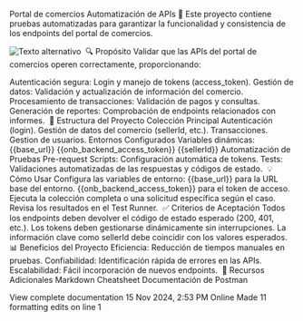 Portal de comercios
Automatización de APIs
🚀 Este proyecto contiene pruebas automatizadas para garantizar la funcionalidad y consistencia de los endpoints del portal de comercios.

![Texto alternativo](http://ae7ff849bd3b3485592b93674c2cfd94-401474819.sa-east-1.elb.amazonaws.com/_next/static/media/login-img.9a1e4fe8.webp)
﻿
🔍 Propósito
Validar que las APIs del portal de comercios operen correctamente, proporcionando:

Autenticación segura: Login y manejo de tokens (access_token).
Gestión de datos: Validación y actualización de información del comercio.
Procesamiento de transacciones: Validación de pagos y consultas.
Generación de reportes: Comprobación de endpoints relacionados con informes.
﻿
📂 Estructura del Proyecto
Colección Principal
Autenticación (login).
Gestión de datos del comercio (sellerId, etc.).
Transacciones.
Gestion de usuarios.
Entornos Configurados
 Variables dinámicas:
{{base_url}}
{{onb_backend_access_token}}
{{sellerId}}
Automatización de Pruebas
Pre-request Scripts: Configuración automática de tokens.
Tests: Validaciones automatizadas de las respuestas y códigos de estado.
﻿
💡 Cómo Usar
Configura las variables de entorno:
{{base_url}} para la URL base del entorno.
{{onb_backend_access_token}} para el token de acceso.
Ejecuta la colección completa o una solicitud específica según el caso.
Revisa los resultados en el Test Runner.
﻿
✅ Criterios de Aceptación
Todos los endpoints deben devolver el código de estado esperado (200, 401, etc.).
Los tokens deben gestionarse dinámicamente sin interrupciones.
La información clave como sellerId debe coincidir con los valores esperados.
﻿
📊 Beneficios del Proyecto
Eficiencia: Reducción de tiempos manuales en pruebas.
Confiabilidad: Identificación rápida de errores en las APIs.
Escalabilidad: Fácil incorporación de nuevos endpoints.
﻿
🔗 Recursos Adicionales
﻿Markdown Cheatsheet﻿
﻿Documentación de Postman﻿
﻿

View complete documentation
15 Nov 2024, 2:53 PM
Online
Made 11 formatting edits on line 1
